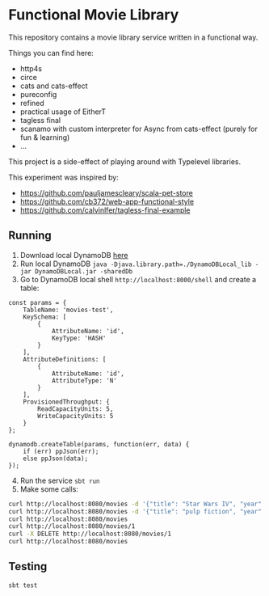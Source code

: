 # Functional Movie Library

This repository contains a movie library service written in a functional way.

Things you can find here:
- http4s
- circe
- cats and cats-effect
- pureconfig
- refined
- practical usage of EitherT
- tagless final
- scanamo with custom interpreter for Async from cats-effect (purely for fun \& learning)
- ...

This project is a side-effect of playing around with Typelevel libraries.

This experiment was inspired by:
- https://github.com/pauljamescleary/scala-pet-store
- https://github.com/cb372/web-app-functional-style
- https://github.com/calvinlfer/tagless-final-example

## Running

1. Download local DynamoDB [here](https://docs.aws.amazon.com/amazondynamodb/latest/developerguide/DynamoDBLocal.html)
1. Run local DynamoDB `java -Djava.library.path=./DynamoDBLocal_lib -jar DynamoDBLocal.jar -sharedDb`
1. Go to DynamoDB local shell `http://localhost:8000/shell` and create a table:
```
const params = {
    TableName: 'movies-test',
    KeySchema: [
        {
            AttributeName: 'id',
            KeyType: 'HASH'
        }
    ],
    AttributeDefinitions: [
        {
            AttributeName: 'id',
            AttributeType: 'N'
        }
    ],
    ProvisionedThroughput: {
        ReadCapacityUnits: 5,
        WriteCapacityUnits: 5
    }
};

dynamodb.createTable(params, function(err, data) {
    if (err) ppJson(err);
    else ppJson(data);
});
```

4. Run the service `sbt run`
5. Make some calls:

```bash
curl http://localhost:8080/movies -d '{"title": "Star Wars IV", "year": 1977, "id": 1}'
curl http://localhost:8080/movies -d '{"title": "pulp fiction", "year": 1994, "id": 2}'
curl http://localhost:8080/movies
curl http://localhost:8080/movies/1
curl -X DELETE http://localhost:8080/movies/1
curl http://localhost:8080/movies
```

## Testing

```bash
sbt test
```
